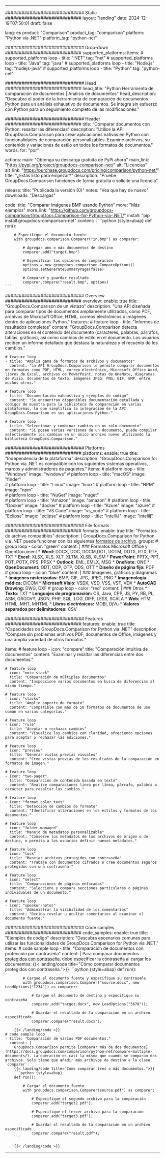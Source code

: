 
---
############################# Static ############################
layout: "landing"
date: 2024-12-19T07:50:01
draft: false

lang: es
product: "Comparison"
product_tag: "comparison"
platform: "Python via .NET"
platform_tag: "python-net"

############################# Drop-down ############################
supported_platforms:
  items:
    # supported_platforms loop
    - title: ".NET"
      tag: "net"
    # supported_platforms loop
    - title: "Java"
      tag: "java"
    # supported_platforms loop
    - title: "Node.js"
      tag: "nodejs-java"
    # supported_platforms loop
    - title: "Python"
      tag: "python-net"

############################# Head ############################
head_title: "Python Herramienta de comparación de documentos | Análisis de documentos"
head_description: "Descubra el poder de la herramienta de comparación de documentos Python para un análisis exhaustivo de documentos. Se integra sin esfuerzo con Python para un seguimiento completo de las modificaciones."

############################# Header ############################
title: "Comparar documentos con Python: resaltar las diferencias"
description: "Utilice la API GroupDocs.Comparison para crear aplicaciones nativas en Python con funcionalidades de comparación personalizables. Examine archivos, su contenido y variaciones de estilo en todos los formatos de documentos."
words:
  for: "por"

actions:
  main: "Obtenga su descarga gratuita de PyPi ahora"
  main_link: "https://pypi.org/project/groupdocs-comparison-net/"
  alt: "Licencias"
  alt_link: "https://purchase.groupdocs.com/pricing/comparison/python-net/"
  title: "¿Estás listo para empezar?"
  description: "Pruebe GroupDocs.Comparison funciones de forma gratuita o solicite una licencia"

release:
  title: "Publicada la versión {0}"
  notes: "Vea qué hay de nuevo"
  downloads: "Descargas"

code:
  title: "Comparar imágenes BMP usando Python"
  more: "Más ejemplos"
  more_link: "https://github.com/groupdocs-comparison/GroupDocs.Comparison-for-Python-via-.NET/"
  install: "pip install groupdocs-comparison-net"
  content: |
    ```python {style=abap}
    def run():

        # Especifique el documento fuente
        with groupdocs.comparison.Comparer("in.bmp") as comparer:

            # Agregar uno o más documentos de destino
            comparer.add("target.bmp")

            # Especificar las opciones de comparación
            options = new groupdocs.comparison.CompareOptions()
            options.setGenerateSummaryPage(false)

            # Comparar y guardar resultado
            comparer.compare("result.bmp", options)
    ```

############################# Overview ############################
overview:
  enable: true
  title: "GroupDocs.Comparison de un vistazo"
  description: "Una API diseñada para comparar tipos de documentos ampliamente utilizados, como PDF, archivos de Microsoft Office, HTML, correos electrónicos o imágenes dentro de aplicaciones Python."
  features:
    # feature loop
    - title: "Informes de resultados completos"
      content: "GroupDocs.Comparison detecta alteraciones en el contenido del documento (caracteres, palabras, párrafos, tablas, gráficos), así como cambios de estilo en el documento. Los usuarios reciben un informe detallado que destaca la naturaleza y el recuento de los cambios."

    # feature loop
    - title: "Amplia gama de formatos de archivos y documentos"
      content: "La API GroupDocs.Comparison le permite comparar documentos en formatos como PDF, HTML, correo electrónico, Microsoft Office Word, libros de Excel, archivos de PowerPoint, notas de OneNote, diagramas de Visio, documentos de texto, imágenes JPEG, PNG, GIF, BMP. entre muchos otros."

    # feature loop
    - title: "Documentación exhaustiva y ejemplos de código"
      content: "Se encuentran disponibles documentación detallada y códigos de muestra para la biblioteca de comparación en varias plataformas, lo que simplifica la integración de la API GroupDocs.Comparison en sus aplicaciones Python."

    # feature loop
    - title: "Seleccionar y combinar cambios en un solo documento"
      content: "Si posee varias versiones de un documento, puede compilar selectivamente los cambios en un único archivo nuevo utilizando la biblioteca GroupDocs.Comparison."

############################# Platforms ############################
platforms:
  enable: true
  title: "Independencia de la plataforma"
  description: "GroupDocs.Comparison for Python via .NET es compatible con los siguientes sistemas operativos, marcos y administradores de paquetes."
  items:
    # platform loop
    - title: "Windows"
      image: "windows"
    # platform loop
    - title: "macOS"
      image: "finder"      
    # platform loop
    - title: "Linux"
      image: "linux"
    # platform loop
    - title: "NPM"
      image: "npm"  
    # platform loop
    - title: "NuGet"
      image: "nuget"      
    # platform loop
    - title: "Amazon"
      image: "amazon"
    # platform loop
    - title: "Docker"
      image: "docker"
    # platform loop
    - title: "Azure"
      image: "azure"
    # platform loop
    - title: "VS Code"
      image: "vs_code"
    # platform loop
    - title: "Eclipse"
      image: "eclipse"
    # platform loop
    - title: "IntelliJ"
      image: "intellij"

############################# File formats ############################
formats:
  enable: true
  title: "Formatos de archivo compatibles"
  description: |
    GroupDocs.Comparison for Python via .NET puede funcionar con los siguientes [formatos de archivo](https://docs.groupdocs.com/comparison/net/supported-document-formats/).
  groups:
    # group loop
    - color: "green"
      content: |
        ### Formatos Microsoft Office y OpenDocument
        * **Word:** DOCX, DOC, DOCM,DOT, DOTM, DOTX, RTX, RTF, TXT
        * **Excel:** XLSX, XLS, XLT, XLTM, XLSB, XLSM
        * **PowerPoint:** PPTX, PPT, POT, POTX, PPS, PPSX
        * **Outlook:** EML, EMLX, MSG
        * **OneNote:** ONE
        * **OpenDocument:** ODT, ODP, OTP, ODS, OTT
        * **Diseño de página fijo:** PDF        
    # group loop
    - color: "blue"
      content: |
        ### Imágenes, gráficos y diagramas
        * **Imágenes rasterizadas:** BMP, GIF, JPG, JPEG, PNG
        * **Imagenología médica:** DICOM
        * **Microsoft Visio:** VSDX, VSD, VSS, VST, VDX
        * **AutoCAD Drawing:** DWG, DXF
      # group loop
    - color: "red"
      content: |
        ### Otros
        * **Texto:** TXT
        * **Lenguajes de programación:** CS, Java, CPP, JS, PY, RB, PL, ASM, GROOVY, JSON, PHP, SQL, LOG, DIFF, LESS, SCALA
        * **Web:** HTM, HTML, MHT, MHTML
        * **Libros electrónicos:** MOBI, DjVu
        * **Valores separados por delimitadores:** CSV

############################# Features ############################
features:
  enable: true
  title: "Capacidades de GroupDocs.Comparison for Python via .NET"
  description: "Compare sin problemas archivos PDF, documentos de Office, imágenes y una amplia variedad de otros formatos."

  items:
    # feature loop
    - icon: "compare"
      title: "Comparación intuitiva de documentos"
      content: "Examinar y resaltar las diferencias entre dos documentos."

    # feature loop
    - icon: "note-stack"
      title: "Comparación de múltiples documentos"
      content: "Inspeccione varios documentos en busca de diferencias al mismo tiempo."

    # feature loop
    - icon: "stacks"
      title: "Amplio soporte de formato"
      content: "Compatible con más de 50 formatos de documentos de uso común en varias categorías."

    # feature loop
    - icon: "rule"
      title: "Aceptar o rechazar cambios"
      content: "Visualice los cambios con claridad, ofreciendo opciones para aceptar o rechazar las ediciones."

    # feature loop
    - icon: "preview"
      title: "Generar vistas previas visuales"
      content: "Cree vistas previas de los resultados de la comparación en formatos de imagen."

    # feature loop
    - icon: "two-pager"
      title: "Comparación de contenido basada en texto"
      content: "Realice comparaciones línea por línea, párrafo, palabra o carácter para resaltar los cambios."

    # feature loop
    - icon: "format_color_text"
      title: "Detección de cambios de formato"
      content: "Identificar alteraciones en los estilos y formatos de los documentos."

    # feature loop
    - icon: "folder-managed"
      title: "Manejo de metadatos personalizable"
      content: "Conserve los metadatos de los archivos de origen o de destino, o permita a los usuarios definir nuevos metadatos."

    # feature loop
    - icon: "lock"
      title: "Manejar archivos protegidos con contraseña"
      content: "Trabaje con documentos cifrados o cree documentos seguros protegidos con una contraseña."

    # feature loop
    - icon: "select"
      title: "Comparaciones de páginas enfocadas"
      content: "Seleccione y compare secciones particulares o páginas individuales de un documento."

    # feature loop
    - icon: "speaker-notes"
      title: "Administrar la visibilidad de los comentarios"
      content: "Decida revelar u ocultar comentarios al examinar el documento fuente."

############################# Code samples ############################
code_samples:
  enable: true
  title: "Ejemplos de código"
  description: "Descubra escenarios comunes para utilizar las funcionalidades de GroupDocs.Comparison for Python via .NET."
  items:
    # code sample loop
    - title: "Comparación de documentos con protección por contraseña"
      content: |
        Para comparar documentos [protegidos con contraseña](https://docs.groupdocs.com/comparison/python-net/load-password-protected-documents/), debe especificar la contraseña al cargar los documentos:
        {{< landing/code title="Cómo comparar documentos protegidos con contraseña.">}}
        ```python {style=abap}
        def run():

            # Cargue el documento fuente y especifique su contraseña
            with groupdocs.comparison.Comparer("source.docx", new LoadOptions("1234")) as comparer:

                # Cargue el documento de destino y especifique su contraseña
                comparer.add("target.docx", new LoadOptions("5678"));

                # Guardar el resultado de la comparación en un archivo especificado
                comparer.compare("result.docx");
        ```
        {{< /landing/code >}}
    # code sample loop
    - title: "Comparación de varios PDF documentos."
      content: |
        GroupDocs.Comparison permite [comparar más de dos documentos](https://docs.groupdocs.com/comparison/python-net/compare-multiple-documents/). La operación es casi la misma que cuando se comparan dos archivos. Solo tiene que añadir más archivos de destino a la clase `comparer`.
        {{< landing/code title="Cómo comparar tres o más documentos.">}}
        ```python {style=abap}
        def run():

            # Cargar el documento fuente
            with groupdocs.comparison.Comparer(source.pdf") as comparer:

                # Especifique el segundo archivo para la comparación
                comparer.add("target2.pdf");

                # Especifique el tercer archivo para la comparación
                comparer.add("target3.pdf");

                # Guardar el resultado de la comparación en un archivo especificado
                comparer.compare("result.pdf");
        ```

        {{< /landing/code >}}

---